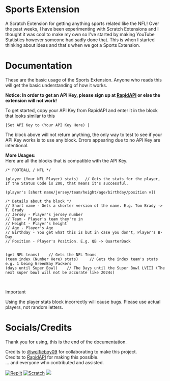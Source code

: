 # Sports Extension
A Scratch Extension for getting anything sports related like the NFL!
Over the past weeks, I have been experimenting with Scratch Extensions and I thought it was cool to make my own so I've started by making YouTube Statistics however someone had sadly done that. This is when I started thinking about ideas and that's when we got a Sports Extension.

# Documentation
These are the basic usage of the Sports Extension. Anyone who reads this will get the basic understanding of how it works.

**Notice: In order to get an API Key, please sign up at [RapidAPI](https://rapidapi.com) or else the extension will not work!**

To get started, copy your API Key from RapidAPI and enter it in the block that looks similar to this
```
|Set API Key to (Your API Key Here) |
```
The block above will not return anything, the only way to test to see if your API Key works is to use any block. Errors appearing due to no API Key are intentional.

**More Usages:**<br>
Here are all the blocks that is compatible with the API Key.
```
/* FOOTBALL / NFL */

(player (Your NFL Player) stats)   // Gets the stats for the player, If the Status Code is 200, that means it's successful.

(player's [short name/jersey/team/height/age/birthday/position v])

/* Details about the block */
// Short name - Gets a shorter version of the name. E.g. Tom Brady -> T. Brady
// Jersey - Player's jersey number
// Team - Player's team they're in
// Height - Player's height
// Age - Player's Age
// Birthday - You get what this is but in case you don't, Player's B-Day
// Position - Player's Position. E.g. QB -> QuarterBack


(get NFL teams)    // Gets the NFL Teams
(team index (Number Here) stats)     // Gets the index team's stats e.g. 1 being GreenBay Packers
(days until Super Bowl)    // The Days until the Super Bowl LVIII (The next super bowl will not be accurate like 2024s)
```
<br>

> [!important]
> Using the player stats block incorrectly will cause bugs. Please use actual players, not random letters.

# Socials/Credits
Thank you for using, this is the end of the documentation.

Credits to [@wolfieboy09](https://github.com/wolfieboy09) for collaborating to make this project.<br>
Credits to [RapidAPI](https://rapidapi.com) for making this possible.<br>
... and everyone who contributed and assisted.<br>

[![Replit](https://img.shields.io/badge/Replit-gray?style=for-the-badge&logo=replit&link=https://repl.it/@Knightbot63/)](https://repl.it/@Knightbot63/)
[![Scratch](https://img.shields.io/badge/Scratch-gray?style=for-the-badge&logo=scratch&link=https://scratch.mit.edu/users/Knightbot63/)](https://scratch.mit.edu/users/Knightbot63/)
[![](https://img.shields.io/badge/-Subscribe%20to%20Mrbeast-grey?style=for-the-badge&logo=youtube&link=https://youtube.com/@Mrbeast)](https://youtube.com/@Mrbeast)
